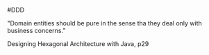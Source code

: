 #DDD 

"Domain entities should be pure in the sense tha they deal only with business concerns."

Designing Hexagonal Architecture with Java, p29